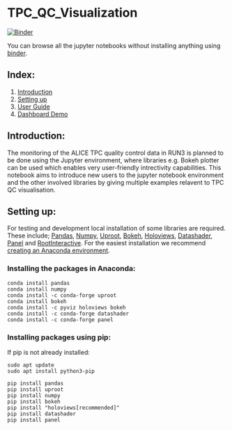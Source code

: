 # TPC_QC_Visualization
[![Binder](https://mybinder.org/badge_logo.svg)](https://mybinder.org/v2/gh/bulukutlu/TPC_QC_Visualization/master)

You can browse all the jupyter notebooks without installing anything using [binder](https://mybinder.org/v2/gh/bulukutlu/TPC_QC_Visualization/master).

## Index:
1. [Introduction](#introduction)
1. [Setting up](#setting-up)
1. [User Guide](TPC_QC_Visualization/UserGuide.ipynb)
1. [Dashboard Demo](TPC_QC_Visualization/dashboard_demo.ipynb)

## Introduction:
The monitoring of the ALICE TPC quality control data in RUN3 is planned to be done using the Jupyter environment, where libraries e.g. Bokeh plotter can be used which enables very user-friendly intrectivity capabilities. This notebook aims to introduce new users to the jupyter notebook environment and the other involved libraries by giving multiple examples relavent to TPC QC visualisation.

## Setting up:
For testing and development local installation of some libraries are required. These include; [Pandas](https://pandas.pydata.org/docs/user_guide/index.html), [Numpy](https://numpy.org/doc/stable/), [Uproot](https://github.com/scikit-hep/uproot), [Bokeh](https://docs.bokeh.org/en/latest/docs/user_guide.html), [Holoviews](http://holoviews.org/user_guide/index.html), [Datashader](https://datashader.org/user_guide/index.html), [Panel](https://panel.holoviz.org/) and [RootInteractive](https://github.com/miranov25/RootInteractive). For the easiest installation we recommend [creating an Anaconda environment](https://www.anaconda.com/products/individual).
### Installing the packages in Anaconda:
```console
conda install pandas
conda install numpy
conda install -c conda-forge uproot
conda install bokeh
conda install -c pyviz holoviews bokeh
conda install -c conda-forge datashader
conda install -c conda-forge panel
```
### Installing packages using pip:
If pip is not already installed:
```console
sudo apt update
sudo apt install python3-pip
```
```console
pip install pandas
pip install uproot
pip install numpy
pip install bokeh
pip install "holoviews[recommended]"
pip install datashader
pip install panel
```